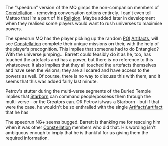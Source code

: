 The “speedrun” version of the MQ gimps the non-companion members of [Constellation](Constellation.md) - removing conversation options entirely. I can’t even tell Matteo that I’m a part of his [Religion](Religion.md).
Maybe added later in development when they realised some players would want to rush universes to maximise powers.

The speedrun MQ has the player picking up the random [POI](Points_of_Interest.md) [Artifacts](Artifacts.md), will see [Constellation](Constellation.md) complete their unique missions on their, with the help of the player’s precognition. 
This implies that someone had to do Entangled? With the universe jumping… Barrett could feasibly do it as he, too, has touched the artefacts and has a power, but there is no reference to this whatsoever.
It also implies that they all touched the artefacts themselves and have seen the visions; they are all scared and have access to the powers as well. Of course, there is no way to discuss this with them, and it seems that this was added fairly last minute.

Petrov's stutter during the multi-verse segments of the Buried Temple implies that [Starborn](Starborn.md) can command people/possess them through the multi-verse - or the Creators can. OR Petrov is/was a Starborn - but if that were the case, he wouldn't be so enthralled with the single [Artifacts\artifact](Artifacts%5Cartifact) that he has

The speedrun NG+ seems bugged. Barrett is thanking me for rescuing him when it was other [Constellation](Constellation.md) members who did that. His wording isn’t ambiguous enough to imply that he is thankful for us giving them the required information.


